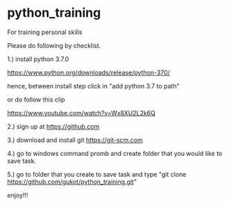 # python_training
For training personal skills

Please do following by checklist.

1.) install python 3.7.0

https://www.python.org/downloads/release/python-370/

hence, between install step click in "add python 3.7 to path"

or do follow this clip

https://www.youtube.com/watch?v=Wx8XU2L2k6Q

2.) sign up at https://github.com

3.) download and install git https://git-scm.com

4.) go to windows command promb and create folder that you would like to save task.

5.) go to folder that you create to save task and type "git clone https://github.com/gukot/python_training.git"

enjoy!!!
